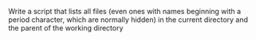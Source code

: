 Write a script that lists all files (even ones with names beginning with a period character, which are normally hidden) in the current directory and the parent of the working directory
